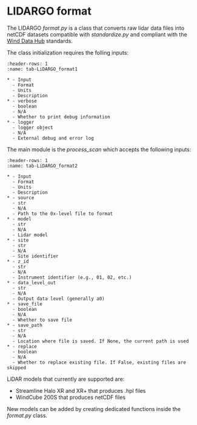 # LIDARGO format

The LIDARGO *format.py* is a class that converts raw lidar data files into netCDF datasets compatible with *standardize.py* and compliant with the [Wind Data Hub](https://a2e.energy.gov/login) standards.

The class initialization requires the folling inputs:
```{list-table} Inputs to LIDARGO *format.py* initialization.
:header-rows: 1
:name: tab-LiDARGO_format1

* - Input
  - Format
  - Units
  - Description
* - verbose
  - boolean   
  - N/A
  - Whether to print debug information
* - logger
  - logger object   
  - N/A
  - External debug and error log

```

The main module is the *process_scan* which accepts the following inputs:

```{list-table} Inputs to *process_scan* in LIDARGO *format.py*.
:header-rows: 1
:name: tab-LiDARGO_format2

* - Input
  - Format
  - Units
  - Description
* - source
  - str   
  - N/A
  - Path to the 0x-level file to format                     
* - model    
  - str  
  - N/A  
  - Lidar model  
* - site    
  - str  
  - N/A
  - Site identifier  
* - z_id    
  - str  
  - N/A
  - Instrument identifier (e.g., 01, 02, etc.)
* - data_level_out
  - str  
  - N/A
  - Output data level (generally a0)    
* - save_file
  - boolean  
  - N/A
  - Whether to save file 
* - save_path
  - str  
  - N/A
  - Location where file is saved. If None, the current path is used
* - replace
  - boolean  
  - N/A
  - Whether to replace existing file. If False, existing files are skipped  

```

LiDAR models that currently are supported are:
* Streamline Halo XR and XR+ that produces .hpl files
* WindCube 200S that produces netCDF files

New models can be added by creating dedicated functions inside the *format.py* class.